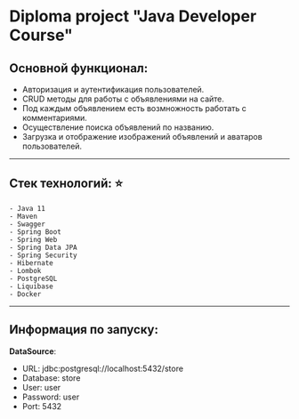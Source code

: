 # Diploma project "Java Developer Course"

## Основной функционал:

* Авторизация и аутентификация пользователей.
* CRUD методы для работы с объявлениями на сайте.
* Под каждым объявлением есть возмножность работать с комментариями.
* Осуществление поиска объявлений по названию.
* Загрузка и отображение изображений объявлений и аватаров пользователей.

---

## Стек технологий: :star:

    - Java 11
    - Maven
    - Swagger
    - Spring Boot
    - Spring Web
    - Spring Data JPA
    - Spring Security
    - Hibernate
    - Lombok
    - PostgreSQL
    - Liquibase
    - Docker

---

## Информация по запуску:

**DataSource**:

- URL: jdbc:postgresql://localhost:5432/store
- Database: store
- User: user
- Password: user
- Port: 5432
